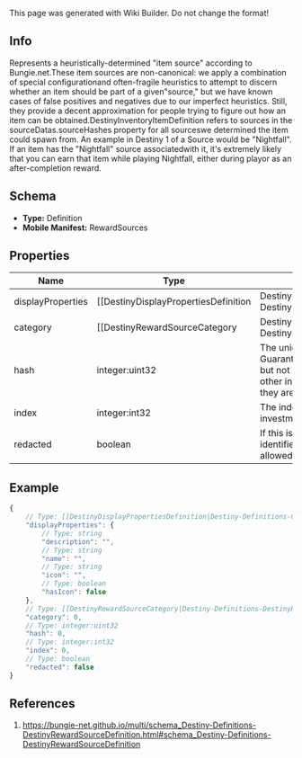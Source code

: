 <span class="wiki-builder">This page was generated with Wiki Builder. Do not change the format!</span>

## Info
Represents a heuristically-determined &quot;item source&quot; according to Bungie.net.These item sources are non-canonical: we apply a combination of special configurationand often-fragile heuristics to attempt to discern whether an item should be part of a given&quot;source,&quot; but we have known cases of false positives and negatives due to our imperfect heuristics. Still, they provide a decent approximation for people trying to figure out how an item can be obtained.DestinyInventoryItemDefinition refers to sources in the sourceDatas.sourceHashes property for all sourceswe determined the item could spawn from. An example in Destiny 1 of a Source would be &quot;Nightfall&quot;.  If an item has the &quot;Nightfall&quot; source associatedwith it, it's extremely likely that you can earn that item while playing Nightfall, either during playor as an after-completion reward.

## Schema
* **Type:** Definition
* **Mobile Manifest:** RewardSources

## Properties
Name | Type | Description
---- | ---- | -----------
displayProperties | [[DestinyDisplayPropertiesDefinition|Destiny-Definitions-Common-DestinyDisplayPropertiesDefinition]]:Definition | 
category | [[DestinyRewardSourceCategory|Destiny-Definitions-DestinyRewardSourceCategory]]:Enum | Sources are grouped into categories: common ways that items are provided.I hope to see this expand in Destiny 2 once we have time to generate accurate reward source data.
hash | integer:uint32 | The unique identifier for this entity.  Guaranteed to be unique for the type of entity, but not globally. When entities refer to each other in Destiny content, it is this hash that they are referring to.
index | integer:int32 | The index of the entity as it was found in the investment tables.
redacted | boolean | If this is true, then there is an entity with this identifier/type combination, but BNet isnot yet allowed to show it.  Sorry!

## Example
```javascript
{
    // Type: [[DestinyDisplayPropertiesDefinition|Destiny-Definitions-Common-DestinyDisplayPropertiesDefinition]]:Definition
    "displayProperties": {
        // Type: string
        "description": "",
        // Type: string
        "name": "",
        // Type: string
        "icon": "",
        // Type: boolean
        "hasIcon": false
    },
    // Type: [[DestinyRewardSourceCategory|Destiny-Definitions-DestinyRewardSourceCategory]]:Enum
    "category": 0,
    // Type: integer:uint32
    "hash": 0,
    // Type: integer:int32
    "index": 0,
    // Type: boolean
    "redacted": false
}

```

## References
1. https://bungie-net.github.io/multi/schema_Destiny-Definitions-DestinyRewardSourceDefinition.html#schema_Destiny-Definitions-DestinyRewardSourceDefinition
